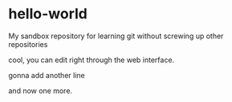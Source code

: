 # hello-world
My sandbox repository for learning git without screwing up other repositories

cool, you can edit right through the web interface. 

gonna add another line

and now one more.
